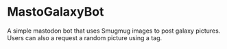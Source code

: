 # MastoGalaxyBot
A simple mastodon bot that uses Smugmug images to post galaxy pictures. Users can also a request a random picture using a tag.
